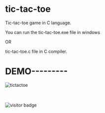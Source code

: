 # tic-tac-toe

Tic-tac-toe game in C language.

You can run the tic-tac-toe.exe file in windows

OR

tic-tac-toe.c file in C compiler.

<h1>DEMO---------</h1>


![tictactoe](https://user-images.githubusercontent.com/82973846/204081812-a749f609-85ea-4d1a-950d-e08c8749b022.gif)


<br><br>
![visitor badge](https://visitor-badge.glitch.me/badge?page_id=md-abdullah-al-maruf.tic-tac-toe&left_color=red&right_color=green) 
